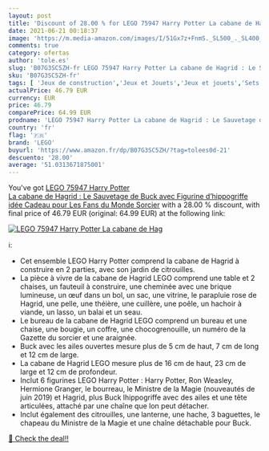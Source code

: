 ```yaml
---
layout: post
title: 'Discount of 28.00 % for LEGO 75947 Harry Potter La cabane de Hag'
date: 2021-06-21 00:18:37
image: 'https://m.media-amazon.com/images/I/51Gx7z+FnmS._SL500_._SL400_.jpg'
comments: true
category: ofertas
author: 'tole.es'
slug: 'B07G3SC5ZH-fr LEGO 75947 Harry Potter La cabane de Hagrid : Le Sauvetage...'
sku: 'B07G3SC5ZH-fr'
tags: [ 'Jeux de construction','Jeux et Jouets','Jeux et jouets','Sets de jeux de construction','lego', ]
actualPrice: 46.79 EUR
currency: EUR
price: 46.79
comparePrice: 64.99 EUR
prodname: 'LEGO 75947 Harry Potter La cabane de Hagrid : Le Sauvetage de Buck  avec Figurine d’hippogriffe  idée Cadeau pour Les Fans du Monde Sorcier'
country: 'fr'
flag: '🇫🇷'
brand: 'LEGO'
buyurl: 'https://www.amazon.fr/dp/B07G3SC5ZH/?tag=tolees0d-21'
descuento: '28.00'
average: '51.0313671875001'
---
```


You've got [LEGO 75947 Harry Potter La cabane de Hagrid : Le Sauvetage de Buck  avec Figurine d’hippogriffe  idée Cadeau pour Les Fans du Monde Sorcier](https://www.amazon.fr/dp/B07G3SC5ZH/?tag=tolees0d-21) with a  28.00 % discount, with final price of 46.79 EUR (original: 64.99 EUR) at the following link:

[![LEGO 75947 Harry Potter La cabane de Hag](https://m.media-amazon.com/images/I/51Gx7z+FnmS._SL500_._SL400_.jpg)](https://www.amazon.fr/dp/B07G3SC5ZH/?tag=tolees0d-21)

ℹ️:

- Cet ensemble LEGO Harry Potter comprend la cabane de Hagrid à construire en 2 parties, avec son jardin de citrouilles.
- La pièce à vivre de la cabane de Hagrid LEGO comprend une table et 2 chaises, un fauteuil à construire, une cheminée avec une brique lumineuse, un œuf dans un bol, un sac, une vitrine, le parapluie rose de Hagrid, une pelle, une théière, une cuillère, une poêle, un hachoir à viande, un lasso, un balai et un seau.
- Le bureau de la cabane de Hagrid LEGO comprend un bureau et une chaise, une bougie, un coffre, une chocogrenouille, un numéro de la Gazette du sorcier et une araignée.
- Buck avec les ailes ouvertes mesure plus de 5 cm de haut, 7 cm de long et 12 cm de large.
- La cabane de Hagrid LEGO mesure plus de 16 cm de haut, 23 cm de large et 12 cm de profondeur.
- Inclut 6 figurines LEGO Harry Potter : Harry Potter, Ron Weasley, Hermione Granger, le bourreau, le Ministre de la Magie (nouveautés de juin 2019) et Hagrid, plus Buck lhippogriffe avec des ailes et une tête articulées, attaché par une chaîne que lon peut détacher.
- Inclut également des citrouilles, une lanterne, une hache, 3 baguettes, le chapeau du Ministre de la Magie et une chaîne détachable pour Buck.

[🛒 Check the deal!!](https://www.amazon.fr/dp/B07G3SC5ZH/?tag=tolees0d-21)
